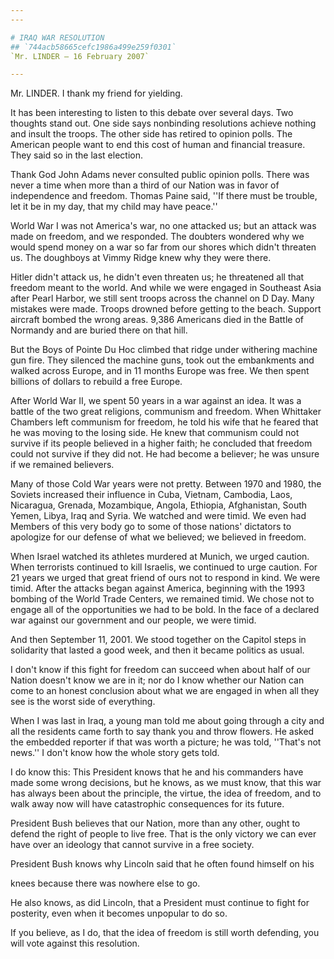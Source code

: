 ```yaml
---
---

# IRAQ WAR RESOLUTION
## `744acb58665cefc1986a499e259f0301`
`Mr. LINDER — 16 February 2007`

---
```



Mr. LINDER. I thank my friend for yielding.

It has been interesting to listen to this debate over several days. 
Two thoughts stand out. One side says nonbinding resolutions achieve 
nothing and insult the troops. The other side has retired to opinion 
polls. The American people want to end this cost of human and financial 
treasure. They said so in the last election.

Thank God John Adams never consulted public opinion polls. There was 
never a time when more than a third of our Nation was in favor of 
independence and freedom. Thomas Paine said, ''If there must be 
trouble, let it be in my day, that my child may have peace.''

World War I was not America's war, no one attacked us; but an attack 
was made on freedom, and we responded. The doubters wondered why we 
would spend money on a war so far from our shores which didn't threaten 
us. The doughboys at Vimmy Ridge knew why they were there.

Hitler didn't attack us, he didn't even threaten us; he threatened 
all that freedom meant to the world. And while we were engaged in 
Southeast Asia after Pearl Harbor, we still sent troops across the 
channel on D Day. Many mistakes were made. Troops drowned before 
getting to the beach. Support aircraft bombed the wrong areas. 9,386 
Americans died in the Battle of Normandy and are buried there on that 
hill.

But the Boys of Pointe Du Hoc climbed that ridge under withering 
machine gun fire. They silenced the machine guns, took out the 
embankments and walked across Europe, and in 11 months Europe was free. 
We then spent billions of dollars to rebuild a free Europe.

After World War II, we spent 50 years in a war against an idea. It 
was a battle of the two great religions, communism and freedom. When 
Whittaker Chambers left communism for freedom, he told his wife that he 
feared that he was moving to the losing side. He knew that communism 
could not survive if its people believed in a higher faith; he 
concluded that freedom could not survive if they did not. He had become 
a believer; he was unsure if we remained believers.

Many of those Cold War years were not pretty. Between 1970 and 1980, 
the Soviets increased their influence in Cuba, Vietnam, Cambodia, Laos, 
Nicaragua, Grenada, Mozambique, Angola, Ethiopia, Afghanistan, South 
Yemen, Libya, Iraq and Syria. We watched and were timid. We even had 
Members of this very body go to some of those nations' dictators to 
apologize for our defense of what we believed; we believed in freedom.

When Israel watched its athletes murdered at Munich, we urged 
caution. When terrorists continued to kill Israelis, we continued to 
urge caution. For 21 years we urged that great friend of ours not to 
respond in kind. We were timid. After the attacks began against 
America, beginning with the 1993 bombing of the World Trade Centers, we 
remained timid. We chose not to engage all of the opportunities we had 
to be bold. In the face of a declared war against our government and 
our people, we were timid.

And then September 11, 2001. We stood together on the Capitol steps 
in solidarity that lasted a good week, and then it became politics as 
usual.

I don't know if this fight for freedom can succeed when about half of 
our Nation doesn't know we are in it; nor do I know whether our Nation 
can come to an honest conclusion about what we are engaged in when all 
they see is the worst side of everything.

When I was last in Iraq, a young man told me about going through a 
city and all the residents came forth to say thank you and throw 
flowers. He asked the embedded reporter if that was worth a picture; he 
was told, ''That's not news.'' I don't know how the whole story gets 
told.

I do know this: This President knows that he and his commanders have 
made some wrong decisions, but he knows, as we must know, that this war 
has always been about the principle, the virtue, the idea of freedom, 
and to walk away now will have catastrophic consequences for its 
future.

President Bush believes that our Nation, more than any other, ought 
to defend the right of people to live free. That is the only victory we 
can ever have over an ideology that cannot survive in a free society.

President Bush knows why Lincoln said that he often found himself on 
his


knees because there was nowhere else to go.



He also knows, as did Lincoln, that a President must continue to 
fight for posterity, even when it becomes unpopular to do so.

If you believe, as I do, that the idea of freedom is still worth 
defending, you will vote against this resolution.
